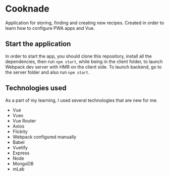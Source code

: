 # Cooknade

Application for storing, finding and creating new recipes. Created in order to learn how to configure PWA apps and Vue.

## Start the application

In order to start the app, you should clone this repository, install all the dependencies, then run `npm start`, while being in the client folder, to launch Webpack dev server with HMR on the client side. To launch backend, go to the server folder and also run `npm start`.

## Technologies used

As a part of my learning, I used several technologies that are new for me.

-   Vue
-   Vuex
-   Vue Router
-   Axios
-   Flickity
-   Webpack configured manually
-   Babel
-   Vuetify
-   Express
-   Node
-   MongoDB
-   mLab
